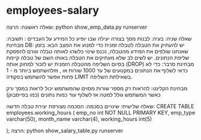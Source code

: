 # employees-salary

שאלה ראשונה: 
הרצה: python show_emp_data.py runserver

שאלה שניה:
בעיה: לבנות  מסך בצורה יעילה שבו יופיע כל המידע על העבדים : 
תשובה: 
מבחינת DB:  יש להעתיק את הטבלה לטבלה זמנית כדי למנוע את המצב הבא:
בזמן שאנחנו שולפים את המידע מהטבלה, נכנס שינוי כלשהו לאותה טבלה וגורם להפסקת שליפת הנתונים.
יש לשים לב שלא מעתיקים את הטבלה באותו השם של טבלה קיימת
בסיום השליפה מהטבלה הזמנית יש לזכור למחוק אותה (DROP)
מבחינת סרבר: 
 כדי לא להשתמש ביותר מ -  1m , כדאי לשלוף את הנתונים במקטעים של עד 1000 שורות או פחות אפשר להשתמש בפקודה LIMIT בשאילתת השליפה. 

מבחינת הקלינט: 
להראות רק מספר שורות מסוים שהמשתמש יכול לראות במסך ורק כאשר המשתמש גולל למטה אז לשלוף עוד כמות נתונים (כמו בפייסבוק) 


שאלה שלישית:
שינויים בסכמה: הסכמה מצורפת
יצירת טבלה חדשה:
CREATE TABLE employees.working_hours (
     emp_no int NOT NULL PRIMARY KEY,
    emp_type varchar(50),
      month_name varchar(4),
    working_hours int(5)


);
הרצה: python show_salary_table.py runserver
